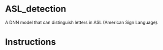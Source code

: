 # ASL_detection
A DNN model that can distinguish letters in ASL (American Sign Language).
# Instructions
## 
